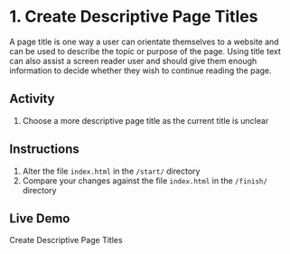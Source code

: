 # 1. Create Descriptive Page Titles
A page title is one way a user can orientate themselves to a website and can be used to describe the topic or purpose of the page. Using title text can also assist a screen reader user and should give them enough information to decide whether they wish to continue reading the page.

## Activity
1. Choose a more descriptive page title as the current title is unclear

## Instructions
1. Alter the file `index.html` in the `/start/` directory
1. Compare your changes against the file `index.html` in the `/finish/` directory

## Live Demo
Create Descriptive Page Titles
